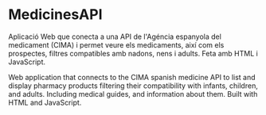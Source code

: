 # MedicinesAPI
Aplicació Web que conecta a una API de l'Agéncia espanyola del medicament (CIMA) i permet veure els medicaments, així com els prospectes, filtres compatibles amb nadons, nens i adults. Feta amb HTML i JavaScript.

Web application that connects to the CIMA spanish medicine API to list and display pharmacy products filtering their compatibility with infants, children, and adults. Including medical guides, and information about them. Built with HTML and JavaScript.

